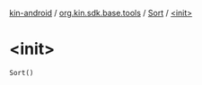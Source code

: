 [kin-android](../../index.md) / [org.kin.sdk.base.tools](../index.md) / [Sort](index.md) / [&lt;init&gt;](./-init-.md)

# &lt;init&gt;

`Sort()`